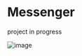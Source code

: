 # Messenger

project in progress

![image](https://user-images.githubusercontent.com/52860350/92625060-83fd0680-f2c8-11ea-9aa4-597ede5a97bb.png)
